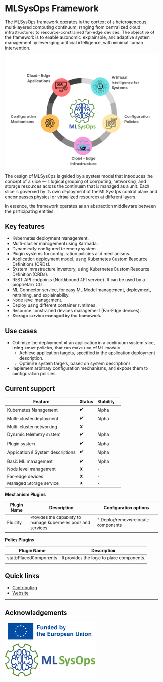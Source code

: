 # MLSysOps Framework

The MLSysOps framework operates in the context of a heterogeneous, multi-layered computing continuum, ranging from 
centralized cloud infrastructures to resource-constrained far-edge devices. The objective of the framework is to enable
autonomic, explainable, and adaptive system management by leveraging artificial intelligence, with minimal human intervention.

<img src="assets/img/concept.svg" title="MLSysOps Concept" width="600" style="margin:auto; display:block"/>

The design of MLSysOps is guided by a system model that introduces the concept of a slice — a logical grouping of computing,
networking, and storage resources across the continuum that is managed as a unit. Each slice is governed by its own 
deployment of the MLSysOps control plane and encompasses physical or virtualized resources at different layers.

In essence, the framework operates as an abstraction middleware between the participating entities.


## Key features

* Kubernetes deployment management.
* Multi-cluster management using Karmada.
* Dynamically configured telemetry system.
* Plugin systems for configuration policies and mechanisms.
* Application deployment model, using Kubernetes Custom Resource Definitions (CRDs).
* System infrastructure inventory, using Kubernetes Custom Resource Definition (CRDs).
* REST API endpoints (Northbound API service). It can be used by a proprietary CLI.
* ML Connector service, for easy ML Model management, deployment, retraining, and explainability.
* Node level management.
* Deploy using different container runtimes. 
* Resource constrained devices management (Far-Edge devices).
* Storage service managed by the framework.

## Use cases

* Optimize the deployment of an application in a continuum system slice, using smart policies, that can make use of ML models.
  * Achieve application targets, specified in the application deployment description.
  * Optimize system targets, based on system descriptions.
* Implement arbitrary configuration mechanisms, and expose them to configuration policies.

## Current support

| Feature                           | Status             | Stability  |  |
|-----------------------------------|--------------------|------------|--|
| Kubernetes Management             | :heavy_check_mark: | Alpha      |  |
| Multi-cluster deployment          | :heavy_check_mark: | Alpha      |  |
| Multi-cluster networking          | :x:                | -          |  |
| Dynamic telemetry system          | :heavy_check_mark: | Alpha      |  |
| Plugin system                     | :heavy_check_mark: | Alpha      |  |
| Application & System descriptions | :heavy_check_mark: | Alpha      |  |
| Basic ML management               | :heavy_check_mark: | Alpha      |  |
| Node level management             | :x:                | -          |  |
| Far-edge devices                  | :x:                | -          |  |
| Managed Storage service           | :x:                | -          |  |



**Mechanism Plugins**

| Plugin Name | Description                                                     | Configuration options               |
|-------------|-----------------------------------------------------------------|-------------------------------------|
| Fluidity    | Provides the capability to manage Kubernetes pods and services. | * Deploy/remove/relocate components |
|             |                                                                 |                                     |

**Policy Plugins**

| Plugin Name            | Description                                | 
|------------------------|--------------------------------------------|
| staticPlacedComponents | It provides the logic to place components. |
|                        |                                            |


## Quick links

- [Contributing](developer-guide/contribute/)
- [Website](https://mlsysops.eu)

---
## Acknowledgements

<img src="assets/img/EN-Funded.png" width="300"/>
<img src="assets/img/mlsysops_logo700x280.png" width="300"/>

